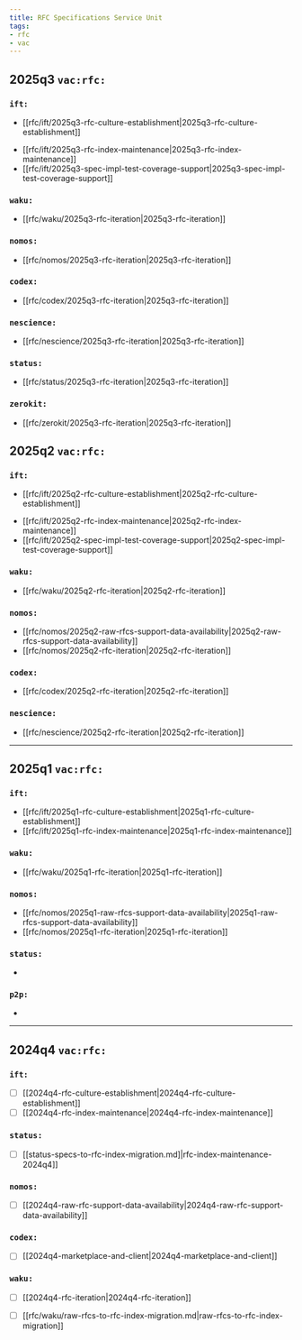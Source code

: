 ```yaml
---
title: RFC Specifications Service Unit
tags:
- rfc
- vac
---
```


## 2025q3 `vac:rfc:`


### `ift:`
- [[rfc/ift/2025q3-rfc-culture-establishment|2025q3-rfc-culture-establishment]]
+ [[rfc/ift/2025q3-rfc-index-maintenance|2025q3-rfc-index-maintenance]]
+ [[rfc/ift/2025q3-spec-impl-test-coverage-support|2025q3-spec-impl-test-coverage-support]]

### `waku:`
- [[rfc/waku/2025q3-rfc-iteration|2025q3-rfc-iteration]]

### `nomos:`
- [[rfc/nomos/2025q3-rfc-iteration|2025q3-rfc-iteration]]

### `codex:`
- [[rfc/codex/2025q3-rfc-iteration|2025q3-rfc-iteration]]

### `nescience:`
- [[rfc/nescience/2025q3-rfc-iteration|2025q3-rfc-iteration]]

### `status:`
- [[rfc/status/2025q3-rfc-iteration|2025q3-rfc-iteration]]

### `zerokit:`
- [[rfc/zerokit/2025q3-rfc-iteration|2025q3-rfc-iteration]]

## 2025q2 `vac:rfc:`


### `ift:`
- [[rfc/ift/2025q2-rfc-culture-establishment|2025q2-rfc-culture-establishment]]
+ [[rfc/ift/2025q2-rfc-index-maintenance|2025q2-rfc-index-maintenance]]
+ [[rfc/ift/2025q2-spec-impl-test-coverage-support|2025q2-spec-impl-test-coverage-support]]

### `waku:`
- [[rfc/waku/2025q2-rfc-iteration|2025q2-rfc-iteration]]

### `nomos:`
- [[rfc/nomos/2025q2-raw-rfcs-support-data-availability|2025q2-raw-rfcs-support-data-availability]]
- [[rfc/nomos/2025q2-rfc-iteration|2025q2-rfc-iteration]]

### `codex:`
- [[rfc/codex/2025q2-rfc-iteration|2025q2-rfc-iteration]]

### `nescience:`
- [[rfc/nescience/2025q2-rfc-iteration|2025q2-rfc-iteration]]


---

## 2025q1 `vac:rfc:`


### `ift:`
+ [[rfc/ift/2025q1-rfc-culture-establishment|2025q1-rfc-culture-establishment]]
+ [[rfc/ift/2025q1-rfc-index-maintenance|2025q1-rfc-index-maintenance]]

### `waku:`
- [[rfc/waku/2025q1-rfc-iteration|2025q1-rfc-iteration]]

### `nomos:`
- [[rfc/nomos/2025q1-raw-rfcs-support-data-availability|2025q1-raw-rfcs-support-data-availability]]
- [[rfc/nomos/2025q1-rfc-iteration|2025q1-rfc-iteration]]

### `status:`
- 
### `p2p:`
- 
--- 
## 2024q4 `vac:rfc:`

### `ift:`
* [ ] [[2024q4-rfc-culture-establishment|2024q4-rfc-culture-establishment]]
* [ ] [[2024q4-rfc-index-maintenance|2024q4-rfc-index-maintenance]]

### `status:`
* [ ] [[status-specs-to-rfc-index-migration.md]|rfc-index-maintenance-2024q4]]

### `nomos:`
* [ ] [[2024q4-raw-rfc-support-data-availability|2024q4-raw-rfc-support-data-availability]]


### `codex:`
* [ ] [[2024q4-marketplace-and-client|2024q4-marketplace-and-client]]

### `waku:`
* [ ] [[2024q4-rfc-iteration|2024q4-rfc-iteration]]
* [ ] [[rfc/waku/raw-rfcs-to-rfc-index-migration.md|raw-rfcs-to-rfc-index-migration]]

